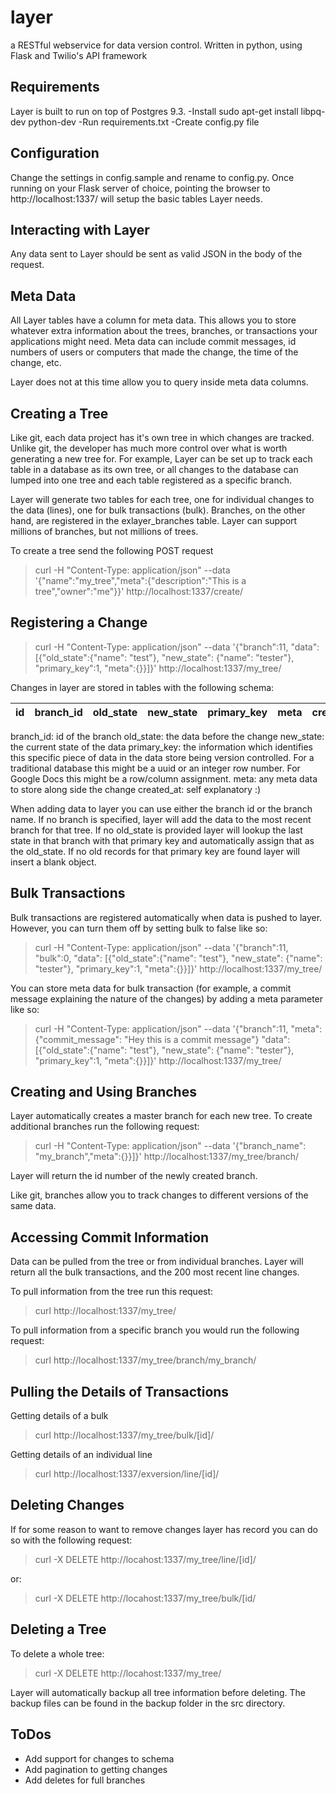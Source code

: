 layer
=====

a RESTful webservice for data version control. Written in python, using Flask and Twilio's API framework

Requirements
-------------
Layer is built to run on top of Postgres 9.3.
-Install sudo apt-get install libpq-dev python-dev
-Run requirements.txt
-Create config.py file

Configuration
-------------
Change the settings in config.sample and rename to config.py. Once running on your Flask server of choice, pointing the browser to http://localhost:1337/ will setup the basic tables Layer needs.

Interacting with Layer
----------------------
Any data sent to Layer should be sent as valid JSON in the body of the request.

Meta Data
---------
All Layer tables have a column for meta data. This allows you to store whatever extra information about the trees, branches, or transactions your applications might need. Meta data can include commit messages, id numbers of users or computers that made the change, the time of the change, etc.

Layer does not at this time allow you to query inside meta data columns.

Creating a Tree
---------------
Like git, each data project has it's own tree in which changes are tracked. Unlike git, the developer has much more control over what is worth generating a new tree for. For example, Layer can be set up to track each table in a database as its own tree, or all changes to the database can lumped into one tree and each table registered as a specific branch.

Layer will generate two tables for each tree, one for individual changes to the data (lines), one for bulk transactions (bulk). Branches, on the other hand, are registered in the exlayer_branches table. Layer can support millions of branches, but not millions of trees.

To create a tree send the following POST request

> curl -H "Content-Type: application/json" --data 
> '{"name":"my_tree","meta":{"description":"This is a 
> tree","owner":"me"}}' http://localhost:1337/create/

Registering a Change
--------------------

> curl -H "Content-Type: application/json" --data '{"branch":11, 
> "data": [{"old_state":{"name": "test"}, "new_state": {"name": 
> "tester"}, "primary_key":1, "meta":{}}]}'
> http://localhost:1337/my_tree/

Changes in layer are stored in tables with the following schema:

id | branch_id | old_state | new_state | primary_key | meta | created_at
--:|:---------:|:---------:|:---------:|:-----------:|:----:|:----------

branch_id: id of the branch
old_state: the data before the change
new_state: the current state of the data
primary_key: the information which identifies this specific piece of data in the data store being version controlled. For a traditional database this might be a uuid or an integer row number. For Google Docs this might be a row/column assignment.
meta: any meta data to store along side the change
created_at: self explanatory :)

When adding data to layer you can use either the branch id or the branch name. If no branch is specified, layer will add the data to the most recent branch for that tree. If no old_state is provided layer will lookup the last state in that branch with that primary key and automatically assign that as the old_state. If no old records for that primary key are found layer will insert a blank object.

Bulk Transactions
-----------------
Bulk transactions are registered automatically when data is pushed to layer. However, you can turn them off by setting bulk to false like so:

> curl -H "Content-Type: application/json" --data '{"branch":11, "bulk":0, 
> "data": [{"old_state":{"name": "test"}, "new_state": {"name": 
> "tester"}, "primary_key":1, "meta":{}}]}'
> http://localhost:1337/my_tree/ 

You can store meta data for bulk transaction (for example, a commit message explaining the nature of the changes) by adding a meta parameter like so:

> curl -H "Content-Type: application/json" --data '{"branch":11, 
> "meta": {"commit_message": "Hey this is a commit message"}
> "data": [{"old_state":{"name": "test"}, "new_state": {"name": 
> "tester"}, "primary_key":1, "meta":{}}]}'
> http://localhost:1337/my_tree/

Creating and Using Branches
---------------------------
Layer automatically creates a master branch for each new tree. To create additional branches run the following request:

> curl -H "Content-Type: application/json" --data '{"branch_name":
> "my_branch","meta":{}}]}' http://localhost:1337/my_tree/branch/

Layer will return the id number of the newly created branch.

Like git, branches allow you to track changes to different versions of the same data.

Accessing Commit Information
----------------------------
Data can be pulled from the tree or from individual branches. Layer will return all the bulk transactions, and the 200 most recent line changes.

To pull information from the tree run this request:

> curl http://localhost:1337/my_tree/

To pull information from a specific branch you would run the following request:

> curl http://localhost:1337/my_tree/branch/my_branch/

Pulling the Details of Transactions
-----------------------------------
Getting details of a bulk

> curl http://localhost:1337/my_tree/bulk/[id]/

Getting details of an individual line

> curl http://localhost:1337/exversion/line/[id]/

Deleting Changes
----------------
If for some reason to want to remove changes layer has record you can do so with the following request:

> curl -X DELETE http://locahost:1337/my_tree/line/[id]/

or:

> curl -X DELETE http://locahost:1337/my_tree/bulk/[id/

Deleting a Tree
---------------
To delete a whole tree:

> curl -X DELETE http://locahost:1337/my_tree/

Layer will automatically backup all tree information before deleting. The backup files can be found in the backup folder in the src directory.


ToDos
-----
- Add support for changes to schema
- Add pagination to getting changes
- Add deletes for full branches

